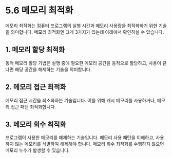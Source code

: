 # 5.6 메모리 최적화

메모리 최적화는 컴퓨터 프로그램의 실행 시간과 메모리 사용량을 최적화하기 위한 기술을 의미합니다. 메모리 최적화엔 크게 3가지가 있는데 아래에서 확인하실 수 있습니다. 

## 1. 메모리 할당 최적화
동적 메모리 할당 기법은 실행 중에 필요한 메모리 공간을 동적으로 할당하고, 사용이 끝나면 해당 공간을 해제하는 기술을 의미합니다.

## 2. 메모리 접근 최적화
메모리 접근 시간을 최소화하는 기술입니다. 이를 위해 캐시 메모리를 사용하거나, 메모리 접근 패턴 최적화합니다.

## 3. 메모리 회수 최적화
프로그램이 사용한 메모리를 해제하는 기술입니다. 메모리 사용 패턴을 이해하고, 사용하지 않는 메모리를 식별하여 해제해야 합니다. 메모리 회수 최적화를 수행하지 않으면 메모리 누수가 발생할 수 있습니다.